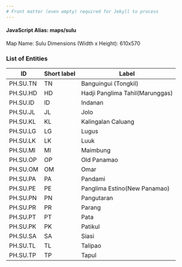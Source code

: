 ```yaml
---
# Front matter (even empty) required for Jekyll to process
---
```


#### JavaScript Alias: maps/sulu

Map Name: Sulu
Dimensions (Width x Height): 610x570





### List of Entities

ID | Short label | Label
---|---|---|
PH.SU.TN | TN | Banguingui (Tongkil)
PH.SU.HD | HD | Hadji Panglima Tahil(Marunggas)
PH.SU.ID | ID | Indanan
PH.SU.JL | JL | Jolo
PH.SU.KL | KL | Kalingalan Caluang
PH.SU.LG | LG | Lugus
PH.SU.LK | LK | Luuk
PH.SU.MI | MI | Maimbung
PH.SU.OP | OP | Old Panamao
PH.SU.OM | OM | Omar
PH.SU.PA | PA | Pandami
PH.SU.PE | PE | Panglima Estino(New Panamao)
PH.SU.PN | PN | Pangutaran
PH.SU.PR | PR | Parang
PH.SU.PT | PT | Pata
PH.SU.PK | PK | Patikul
PH.SU.SA | SA | Siasi
PH.SU.TL | TL | Talipao
PH.SU.TP | TP | Tapul